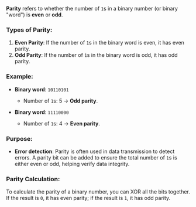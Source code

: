 **Parity** refers to whether the number of `1`s in a binary number (or binary "word") is **even** or **odd**.

### Types of Parity:
1. **Even Parity**: If the number of `1`s in the binary word is even, it has even parity.
2. **Odd Parity**: If the number of `1`s in the binary word is odd, it has odd parity.

### Example:
- **Binary word**: `10110101`
  - Number of `1`s: 5 → **Odd parity**.
  
- **Binary word**: `11110000`
  - Number of `1`s: 4 → **Even parity**.

### Purpose:
- **Error detection**: Parity is often used in data transmission to detect errors. A parity bit can be added to ensure the total number of `1`s is either even or odd, helping verify data integrity.

### Parity Calculation:
To calculate the parity of a binary number, you can XOR all the bits together. If the result is `0`, it has even parity; if the result is `1`, it has odd parity.
